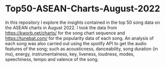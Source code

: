 # Top50-ASEAN-Charts-August-2022
In this repository I explore the insights contained in the top 50 song data on the ASEAN charts in August 2022. I took the data from https://kworb.net/charts/ for the song chart sequence and https://tunebat.com/ for the popularity data of each song. An analysis of each song was also carried out using the spotify API to get the audio features of the song; such as acousticness, danceability, song duration (in ms), energy, instrumentalness, key, liveness, loudness, modes, speechiness, tempo and valence of the song.
